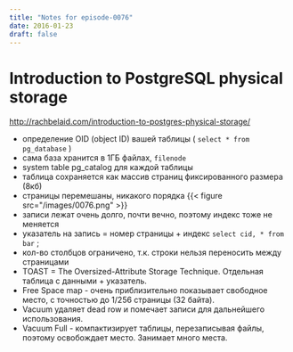 ```yaml
---
title: "Notes for episode-0076"
date: 2016-01-23
draft: false
---
```




# Introduction to PostgreSQL physical storage

http://rachbelaid.com/introduction-to-postgres-physical-storage/


- определение OID (object ID) вашей таблицы ( `select * from pg_database` )
- сама база хранится в 1ГБ файлах, `filenode`
- system table pg_catalog для каждой таблицы
- таблица сохраняется как массив страниц фиксированного размера (8кб)
- страницы перемешаны, никакого порядка
    {{< figure src="/images/0076.png" >}}
- записи лежат очень долго, почти вечно, поэтому индекс тоже не меняется
- указатель на запись = номер страницы + индекс `select cid, * from bar` ;
- кол-во столбцов ограничено, т.к. строки нельзя переносить между страницами
- TOAST = The Oversized-Attribute Storage Technique. Отдельная таблица с данными + указатель.
- Free Space map - очень приблизительно показывает свободное место, с точностью до 1/256 страницы (32 байта).
- Vacuum удаляет dead row и помечает записи для дальнейшего использования.
- Vacuum Full - компактизирует таблицы, перезаписывая файлы, поэтому освобождает место. Занимает много места.

